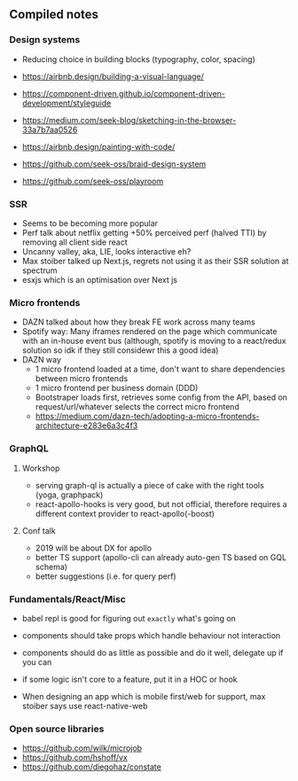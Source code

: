 ## Compiled notes

### Design systems

- Reducing choice in building blocks (typography, color, spacing)
- https://airbnb.design/building-a-visual-language/
- https://component-driven.github.io/component-driven-development/styleguide

- https://medium.com/seek-blog/sketching-in-the-browser-33a7b7aa0526
- https://airbnb.design/painting-with-code/

- https://github.com/seek-oss/braid-design-system
- https://github.com/seek-oss/playroom


### SSR
- Seems to be becoming more popular
- Perf talk about netflix getting +50% perceived perf (halved TTI) by removing all client side react
- Uncanny valley, aka, LIE, looks interactive eh?
- Max stoiber talked up Next.js, regrets not using it as their SSR solution at spectrum
- esxjs which is an optimisation over Next js


### Micro frontends
- DAZN talked about how they break FE work across many teams
- Spotify way: Many iframes rendered on the page which communicate with an in-house event bus (although, spotify is moving to a react/redux solution so idk if they still considewr this a good idea)
- DAZN way
  - 1 micro frontend loaded at a time, don't want to share dependencies between micro frontends
  - 1 micro frontend per business domain (DDD)
  - Bootstraper loads first, retrieves some config from the API, based on request/url/whatever selects the correct micro frontend
  - https://medium.com/dazn-tech/adopting-a-micro-frontends-architecture-e283e6a3c4f3


### GraphQL
1. Workshop
    - serving graph-ql is actually a piece of cake with the right tools (yoga, graphpack)
    - react-apollo-hooks is very good, but not official, therefore requires a different context provider to react-apollo(-boost)

2. Conf talk
    - 2019 will be about DX for apollo
    - better TS support (apollo-cli can already auto-gen TS based on GQL schema)
    - better suggestions (i.e. for query perf)


### Fundamentals/React/Misc
- babel repl is good for figuring out `exactly` what's going on

- components should take props which handle behaviour not interaction
- components should do as little as possible and do it well, delegate up if you can
- if some logic isn't core to a feature, put it in a HOC or hook

- When designing an app which is mobile first/web for support, max stoiber says use react-native-web


### Open source libraries
- https://github.com/wilk/microjob
- https://github.com/hshoff/vx
- https://github.com/diegohaz/constate